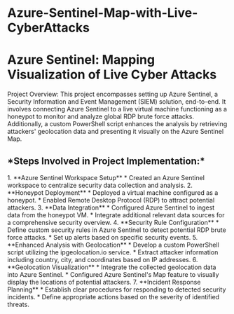 # Azure-Sentinel-Map-with-Live-CyberAttacks
<h1>Azure Sentinel: Mapping Visualization of Live Cyber Attacks</h1>

Project Overview:
This project encompasses setting up Azure Sentinel, a Security Information and Event Management (SIEM) solution, end-to-end. It involves connecting Azure Sentinel to a live virtual machine functioning as a honeypot to monitor and analyze global RDP brute force attacks. Additionally, a custom PowerShell script enhances the analysis by retrieving attackers' geolocation data and presenting it visually on the Azure Sentinel Map.

<h2>*Steps Involved in Project Implementation:*</h2>
1. **Azure Sentinel Workspace Setup**
   * Created an Azure Sentinel workspace to centralize security data collection and analysis.
2. **Honeypot Deployment**
   * Deployed a virtual machine configured as a honeypot.
   * Enabled Remote Desktop Protocol (RDP) to attract potential attackers.
3. **Data Integration**
   * Configured Azure Sentinel to ingest data from the honeypot VM.
   * Integrate additional relevant data sources for a comprehensive security overview.
4. **Security Rule Configuration**
   * Define custom security rules in Azure Sentinel to detect potential RDP brute force attacks.
   * Set up alerts based on specific security events.
5. **Enhanced Analysis with Geolocation**
   * Develop a custom PowerShell script utilizing the ipgeolocation.io service.
   * Extract attacker information including country, city, and coordinates based on IP addresses.
6. **Geolocation Visualization**
   * Integrate the collected geolocation data into Azure Sentinel.
   * Configured Azure Sentinel's Map feature to visually display the locations of potential attackers.
7. **Incident Response Planning**
   * Establish clear procedures for responding to detected security incidents.
   * Define appropriate actions based on the severity of identified threats.

